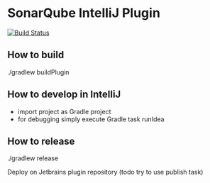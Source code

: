 # SonarQube IntelliJ Plugin

[![Build Status](https://travis-ci.org/SonarSource/sonar-intellij.svg)](https://travis-ci.org/SonarSource/sonar-intellij)

## How to build

./gradlew buildPlugin

## How to develop in IntelliJ

  - import project as Gradle project
  - for debugging simply execute Gradle task runIdea

## How to release

./gradlew release

Deploy on Jetbrains plugin repository (todo try to use publish task)
